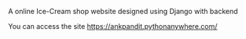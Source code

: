 A online Ice-Cream shop website designed using Django with backend 

You can access the site 
https://ankpandit.pythonanywhere.com/
